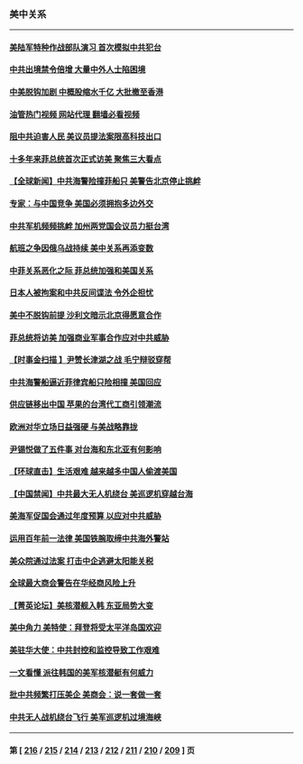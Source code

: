 ### 美中关系
---
#### [美陆军特种作战部队演习 首次模拟中共犯台](../../pages/nf1412576/n13985963.md?05021645) 
#### [中共出境禁令倍增 大量中外人士陷困境](../../pages/nf1412576/n13986110.md?05021645) 
#### [中美脱钩加剧 中概股缩水千亿 大批撤至香港](../../pages/nf1412576/n13986025.md?05021645) 
#### [油管热门视频 网站代理 翻墙必看视频](http://138.2.39.72:81/youtube.html?epic-marker?05021645)
#### [阻中共迫害人民 美议员提法案限高科技出口](../../pages/nf1412576/n13986043.md?05021645) 
#### [十多年来菲总统首次正式访美 聚焦三大看点](../../pages/nf1412576/n13985985.md?05021645) 
#### [【全球新闻】中共海警险撞菲船只 美警告北京停止挑衅](../../pages/nf1412576/n13985725.md?05021645) 
#### [专家：与中国竞争 美国必须拥抱多边外交](../../pages/nf1412576/n13985644.md?05021645) 
#### [中共军机频频挑衅 加州两党国会议员力挺台湾](../../pages/nf1412576/n13985405.md?05021645) 
#### [航班之争因俄乌战持续 美中关系再添变数](../../pages/nf1412576/n13985463.md?05021645) 
#### [中菲关系恶化之际 菲总统加强和美国关系](../../pages/nf1412576/n13985389.md?05021645) 
#### [日本人被拘案和中共反间谍法 令外企担忧](../../pages/nf1412576/n13984865.md?05021645) 
#### [美中不脱钩前提 沙利文暗示北京得愿意合作](../../pages/nf1412576/n13984687.md?05021645) 
#### [菲总统将访美 加强商业军事合作应对中共威胁](../../pages/nf1412576/n13984715.md?05021645) 
#### [【时事金扫描 】尹赞长津湖之战 毛宁辩驳穿帮](../../pages/nf1412576/n13984509.md?05021645) 
#### [中共海警船逼近菲律宾船只险相撞 美国回应](../../pages/nf1412576/n13984673.md?05021645) 
#### [供应链移出中国 苹果的台湾代工商引领潮流](../../pages/nf1412576/n13984630.md?05021645) 
#### [欧洲对华立场日益强硬 与美战略靠拢](../../pages/nf1412576/n13984408.md?05021645) 
#### [尹锡悦做了五件事 对台海和东北亚有何影响](../../pages/nf1412576/n13983929.md?05021645) 
#### [【环球直击】生活艰难 越来越多中国人偷渡美国](../../pages/nf1412576/n13983981.md?05021645) 
#### [【中国禁闻】中共最大无人机绕台 美巡逻机穿越台海](../../pages/nf1412576/n13983997.md?05021645) 
#### [美海军促国会通过年度预算 以应对中共威胁](../../pages/nf1412576/n13984263.md?05021645) 
#### [运用百年前一法律 美国铁腕取缔中共海外警站](../../pages/nf1412576/n13984014.md?05021645) 
#### [美众院通过法案 打击中企逃避太阳能关税](../../pages/nf1412576/n13983860.md?05021645) 
#### [全球最大商会警告在华经商风险上升](../../pages/nf1412576/n13984050.md?05021645) 
#### [【菁英论坛】美核潜舰入韩 东亚局势大变](../../pages/nf1412576/n13984009.md?05021645) 
#### [美中角力 美特使：拜登将受太平洋岛国欢迎](../../pages/nf1412576/n13983978.md?05021645) 
#### [美驻华大使：中共封控和监控导致工作艰难](../../pages/nf1412576/n13983982.md?05021645) 
#### [一文看懂 派往韩国的美军核潜艇有何威力](../../pages/nf1412576/n13983325.md?05021645) 
#### [批中共频繁打压美企 美商会：说一套做一套](../../pages/nf1412576/n13983961.md?05021645) 
#### [中共无人战机绕台飞行 美军巡逻机过境海峡](../../pages/nf1412576/n13983779.md?05021645) 

---
#### 第 [ [216](./216.md?05021645) / [215](./215.md?05021645) / [214](./214.md?05021645) / [213](./213.md?05021645) / [212](./212.md?05021645) / [211](./211.md?05021645) / [210](./210.md?05021645) / [209](./209.md?05021645) ] 页
